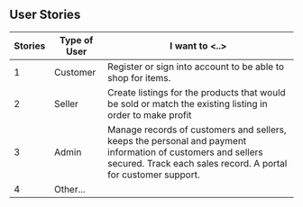## User Stories

| Stories      | Type of User | I want to <..> | 
| --------     | ------------ | -------------- | 
| 1            |  Customer    |  Register or sign into account to be able to shop for items.              |                
| 2            |  Seller      |  Create listings for the products that would be sold or match the existing listing in order to make profit |
| 3            |  Admin       |  Manage records of customers and sellers, keeps the personal and payment information of customers and sellers secured. Track each sales record. A portal for customer support. |
| 4            | Other...     |                |                  
